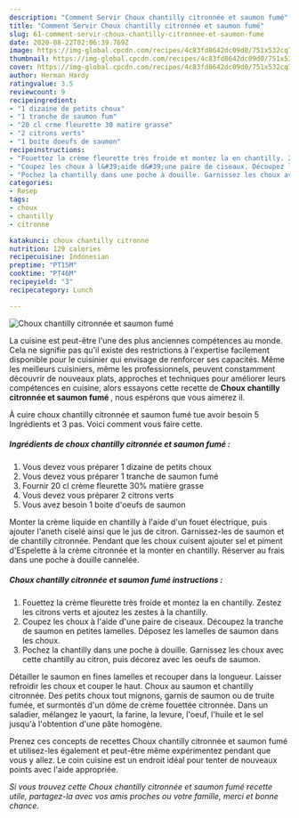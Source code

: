```yaml
---
description: "Comment Servir Choux chantilly citronnée et saumon fumé"
title: "Comment Servir Choux chantilly citronnée et saumon fumé"
slug: 61-comment-servir-choux-chantilly-citronnee-et-saumon-fume
date: 2020-08-22T02:06:39.769Z
image: https://img-global.cpcdn.com/recipes/4c83fd8642dc09d0/751x532cq70/choux-chantilly-citronnee-et-saumon-fume-photo-principale-de-la-recette.jpg
thumbnail: https://img-global.cpcdn.com/recipes/4c83fd8642dc09d0/751x532cq70/choux-chantilly-citronnee-et-saumon-fume-photo-principale-de-la-recette.jpg
cover: https://img-global.cpcdn.com/recipes/4c83fd8642dc09d0/751x532cq70/choux-chantilly-citronnee-et-saumon-fume-photo-principale-de-la-recette.jpg
author: Herman Hardy
ratingvalue: 3.5
reviewcount: 9
recipeingredient:
- "1 dizaine de petits choux"
- "1 tranche de saumon fum"
- "20 cl crme fleurette 30 matire grasse"
- "2 citrons verts"
- "1 boite doeufs de saumon"
recipeinstructions:
- "Fouettez la crème fleurette très froide et montez la en chantilly. Zestez les citrons verts et ajoutez les zestes à la chantilly."
- "Coupez les choux à l&#39;aide d&#39;une paire de ciseaux. Découpez la tranche de saumon en petites lamelles. Déposez les lamelles de saumon dans les choux."
- "Pochez la chantilly dans une poche à douille. Garnissez les choux avec cette chantilly au citron, puis décorez avec les oeufs de saumon."
categories:
- Resep
tags:
- choux
- chantilly
- citronne

katakunci: choux chantilly citronne 
nutrition: 129 calories
recipecuisine: Indonesian
preptime: "PT15M"
cooktime: "PT46M"
recipeyield: "3"
recipecategory: Lunch

---
```



![Choux chantilly citronnée et saumon fumé](https://img-global.cpcdn.com/recipes/4c83fd8642dc09d0/751x532cq70/choux-chantilly-citronnee-et-saumon-fume-photo-principale-de-la-recette.jpg)

La cuisine est peut-être l'une des plus anciennes compétences au monde. Cela ne signifie pas qu'il existe des restrictions à l'expertise facilement disponible pour le cuisinier qui envisage de renforcer ses capacités. Même les meilleurs cuisiniers, même les professionnels, peuvent constamment découvrir de nouveaux plats, approches et techniques pour améliorer leurs compétences en cuisine, alors essayons cette recette de <strong> Choux chantilly citronnée et saumon fumé </strong>, nous espérons que vous aimerez il.

<!--inarticleads1-->

À cuire choux chantilly citronnée et saumon fumé tue avoir besoin 5 Ingrédients et 3 pas. Voici comment vous faire cette.

##### Ingrédients de choux chantilly citronnée et saumon fumé :

1. Vous devez vous préparer 1 dizaine de petits choux
1. Vous devez vous préparer 1 tranche de saumon fumé
1. Fournir 20 cl crème fleurette 30% matière grasse
1. Vous devez vous préparer 2 citrons verts
1. Vous avez besoin 1 boite d&#39;oeufs de saumon


Monter la crème liquide en chantilly à l&#39;aide d&#39;un fouet électrique, puis ajouter l&#39;aneth ciselé ainsi que le jus de citron. Garnissez-les de saumon et de chantilly citronnée. Pendant que les choux cuisent ajouter sel et piment d&#39;Espelette à la crème citronnée et la monter en chantilly. Réserver au frais dans une poche à douille cannelée. 

<!--inarticleads2-->

##### Choux chantilly citronnée et saumon fumé instructions :

1. Fouettez la crème fleurette très froide et montez la en chantilly. Zestez les citrons verts et ajoutez les zestes à la chantilly.
1. Coupez les choux à l&#39;aide d&#39;une paire de ciseaux. Découpez la tranche de saumon en petites lamelles. Déposez les lamelles de saumon dans les choux.
1. Pochez la chantilly dans une poche à douille. Garnissez les choux avec cette chantilly au citron, puis décorez avec les oeufs de saumon.


Détailler le saumon en fines lamelles et recouper dans la longueur. Laisser refroidir les choux et couper le haut. Choux au saumon et chantilly citronnée. Des petits choux tout mignons, garnis de saumon ou de truite fumée, et surmontés d&#39;un dôme de crème fouettée citronnée. Dans un saladier, mélangez le yaourt, la farine, la levure, l&#39;oeuf, l&#39;huile et le sel jusqu&#39;à l&#39;obtention d&#39;une pâte homogène. 

<!--inarticleads1-->

<p>
Prenez ces concepts de recettes Choux chantilly citronnée et saumon fumé et utilisez-les également et peut-être même expérimentez pendant que vous y allez. Le coin cuisine est un endroit idéal pour tenter de nouveaux points avec l'aide appropriée.
</p>

<p>
<i>Si vous trouvez cette Choux chantilly citronnée et saumon fumé recette utile, partagez-la avec vos amis proches ou votre famille, merci et bonne chance.</i>
</p>
